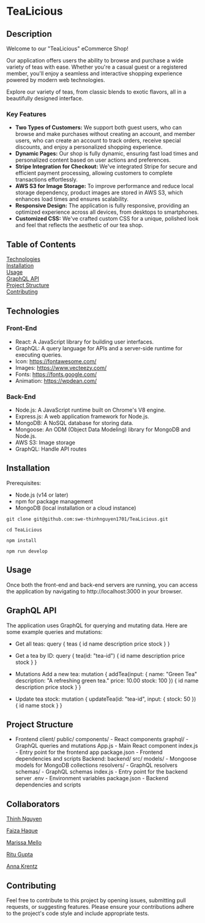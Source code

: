 # TeaLicious

## Description
Welcome to our "TeaLicious" eCommerce Shop!

Our application offers users the ability to browse and purchase a wide variety of teas with ease. Whether you're a casual guest or a registered member, you'll enjoy a seamless and interactive shopping experience powered by modern web technologies.

Explore our variety of teas, from classic blends to exotic flavors, all in a beautifully designed interface.

### Key Features

* **Two Types of Customers:** We support both guest users, who can browse and make purchases without creating an account, and member users, who can create an account to track orders, receive special discounts, and enjoy a personalized shopping experience.
* **Dynamic Pages:** Our shop is fully dynamic, ensuring fast load times and personalized content based on user actions and preferences.
* **Stripe Integration for Checkout:** We've integrated Stripe for secure and efficient payment processing, allowing customers to complete transactions effortlessly.
* **AWS S3 for Image Storage:** To improve performance and reduce local storage dependency, product images are stored in AWS S3, which enhances load times and ensures scalability.
* **Responsive Design:** The application is fully responsive, providing an optimized experience across all devices, from desktops to smartphones.
* **Customized CSS:** We've crafted custom CSS for a unique, polished look and feel that reflects the aesthetic of our tea shop.

## Table of Contents 
[Technologies](#technologies)</br>
[Installation](#installation)</br>
[Usage](#usage)</br>
[GraphQL API](#graphql-api)</br>
[Project Structure](#project-structure)</br>
[Contributing](#contributing)</br>

## Technologies

### Front-End
* React: A JavaScript library for building user interfaces.
* GraphQL: A query language for APIs and a server-side runtime for executing queries.
* Icon:  https://fontawesome.com/
* Images: https://www.vecteezy.com/
* Fonts: https://fonts.google.com/
* Animation: https://wpdean.com/

### Back-End
* Node.js: A JavaScript runtime built on Chrome's V8 engine.
* Express.js: A web application framework for Node.js.
* MongoDB: A NoSQL database for storing data.
* Mongoose: An ODM (Object Data Modeling) library for MongoDB and Node.js.
* AWS S3: Image storage
* GraphQL: Handle API routes

## Installation
Prerequisites:
* Node.js (v14 or later)
* npm for package management
* MongoDB (local installation or a cloud instance)

```
git clone git@github.com:swe-thinhnguyen1701/TeaLicious.git

```
```
cd TeaLicious

```
```
npm install

```
```
npm run develop

```
## Usage
Once both the front-end and back-end servers are running, you can access the application by navigating to http://localhost:3000 in your browser.

## GraphQL API
The application uses GraphQL for querying and mutating data. Here are some example queries and mutations:
* Get all teas: query {
  teas {
    id
    name
    description
    price
    stock
  }
}

* Get a tea by ID: query {
  tea(id: "tea-id") {
    id
    name
    description
    price
    stock
  }
}

* Mutations
Add a new tea: mutation {
  addTea(input: {
    name: "Green Tea"
    description: "A refreshing green tea."
    price: 10.00
    stock: 100
  }) {
    id
    name
    description
    price
    stock
  }
}

* Update tea stock: mutation {
  updateTea(id: "tea-id", input: { stock: 50 }) {
    id
    name
    stock
  }
}

## Project Structure
* Frontend
client/
public/
components/ - React components
graphql/ - GraphQL queries and mutations
App.js - Main React component
index.js - Entry point for the frontend app
package.json - Frontend dependencies and scripts
Backend: 
backend/
src/
models/ - Mongoose models for MongoDB collections
resolvers/ - GraphQL resolvers
schemas/ - GraphQL schemas
index.js - Entry point for the backend server
.env - Environment variables
package.json - Backend dependencies and scripts

## Collaborators

[Thinh Nguyen](https://github.com/swe-thinhnguyen1701)

[Faiza Haque](https://github.com/Faiza-Haque)

[Marissa Mello](https://github.com/marissamelo91)

[Ritu Gupta](https://github.com/goodritu1)

[Anna Krentz](https://github.com/explorer7733)

## Contributing
Feel free to contribute to this project by opening issues, submitting pull requests, or suggesting features. Please ensure your contributions adhere to the project's code style and include appropriate tests.